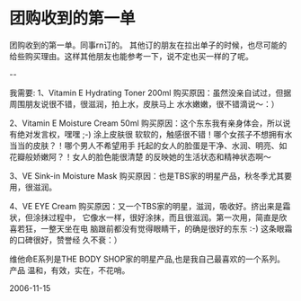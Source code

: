 # 团购收到的第一单

团购收到的第一单。同事rn订的。
其他订的朋友在拉出单子的时候，也尽可能的给些购买理由。这样其他朋友也能参考一下，说不定也买一样的了呢。

--

我需要:
1、Vitamin E Hydrating Toner 200ml
购买原因：虽然没亲自试过，但据周围朋友说很不错，很滋润，拍上水，皮肤马上
水水嫩嫩，很不错滴说～：）

2、Vitamin E Moisture Cream 50ml
购买原因：这个东东我有亲身体会，所以说有绝对发言权，嘿嘿  ;-)  涂上皮肤很
软软的，触感很不错！哪个女孩子不想拥有水当当的皮肤？！哪个男人不希望用手
托起的女人的脸蛋是干净、水润、明亮、如花瓣般娇嫩阿？！女人的脸色能很清楚
的反映她的生活状态和精神状态啊～

3、VE Sink-in Moisture Mask
购买原因：也是TBS家的明星产品，秋冬季尤其要用，很滋润。

4、VE EYE Cream
购买原因：又一个TBS家的明星，滋润，吸收好。挤出来是霜状，但涂抹过程中，
它像水一样，很好涂抹，而且很滋润。第一次用，简直是欣喜若狂，一整天坐在电
脑跟前都没有觉得眼睛干，的确是很好的东东  :-)  这条眼霜的口碑很好，赞誉经
久不衰：）

维他命E系列是THE BODY SHOP家的明星产品,也是我自己最喜欢的一个系列。产品
温和，有效，实在，不花哨。


2006-11-15